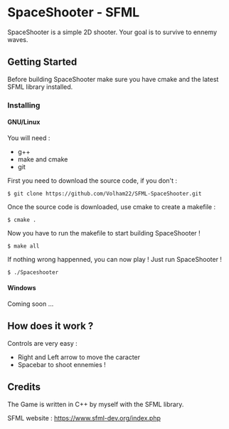 # SpaceShooter - SFML

SpaceShooter is a simple 2D shooter. Your goal is to survive to ennemy waves.

## Getting Started

Before building SpaceShooter make sure you have cmake and the latest SFML library installed.


### Installing

#### GNU/Linux

You will need :
- g++
- make and cmake
- git

First you need to download the source code, if you don't :
```
$ git clone https://github.com/Volham22/SFML-SpaceShooter.git
```
Once the source code is downloaded, use cmake to create a makefile :
```
$ cmake .
```
Now you have to run the makefile to start building SpaceShooter !
```
$ make all
```

If nothing wrong happenned, you can now play ! Just run SpaceShooter !
```
$ ./Spaceshooter
```

#### Windows
Coming soon ...

## How does it work ?

Controls are very easy :
- Right and Left arrow to move the caracter
- Spacebar to shoot ennemies !


## Credits

The Game is written in C++ by myself with the SFML library.

SFML website : https://www.sfml-dev.org/index.php